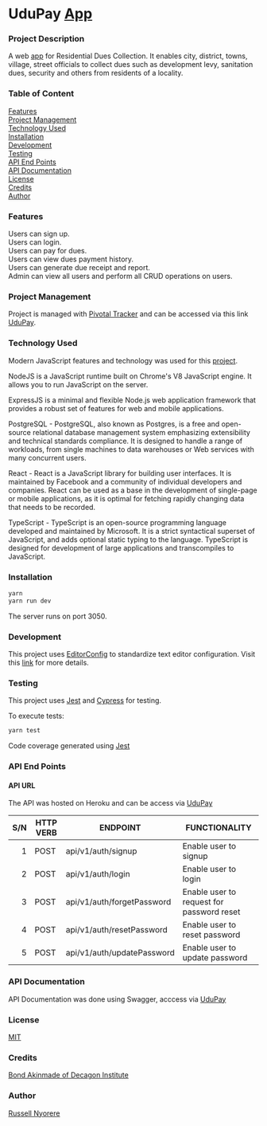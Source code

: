 # UduPay [App](https://udupay.com/)

### Project Description

A web [app](https://udupay.com/) for Residential Dues Collection. It enables city, district, towns, village, street officials to collect dues such as development levy, sanitation dues, security and others from residents of a locality.

### Table of Content

[Features](#features)<br/>
[Project Management](#project-management)<br/>
[Technology Used](#technology-used)<br/>
[Installation](#installation)<br/>
[Development](#development)<br/>
[Testing](#testing)<br/>
[API End Points](#api-end-points)<br/>
[API Documentation](#api-documentation)<br/>
[License](#license)<br/>
[Credits](#credits)<br/>
[Author](#author)

### Features

Users can sign up.<br/>
Users can login.<br/>
Users can pay for dues.<br/>
Users can view dues payment history.<br/>
Users can generate due receipt and report.<br/>
Admin can view all users and perform all CRUD operations on users.<br/>

### Project Management

Project is managed with [Pivotal Tracker](https://www.pivotaltracker.com) and can be accessed via this link [UduPay](https://www.pivotaltracker.com/n/projects/2426882).

### Technology Used

Modern JavaScript features and technology was used for this [project](https://udupay.com/).

NodeJS is a JavaScript runtime built on Chrome's V8 JavaScript engine. It allows you to run JavaScript on the server.

ExpressJS is a minimal and flexible Node.js web application framework that provides a robust set of features for web and mobile applications.

PostgreSQL - PostgreSQL, also known as Postgres, is a free and open-source relational database management system emphasizing extensibility and technical standards compliance. It is designed to handle a range of workloads, from single machines to data warehouses or Web services with many concurrent users.

React - React is a JavaScript library for building user interfaces. It is maintained by Facebook and a community of individual developers and companies. React can be used as a base in the development of single-page or mobile applications, as it is optimal for fetching rapidly changing data that needs to be recorded.

TypeScript - TypeScript is an open-source programming language developed and maintained by Microsoft. It is a strict syntactical superset of JavaScript, and adds optional static typing to the language. TypeScript is designed for development of large applications and transcompiles to JavaScript.

### Installation

```bash
yarn
yarn run dev
```

The server runs on port 3050.

### Development

This project uses [EditorConfig](http://editorconfig.org) to standardize text editor configuration. Visit this [link](http://editorconfig.org) for more details.

### Testing

This project uses [Jest](https://jestjs.io/) and [Cypress](https://www.cypress.io/) for testing.

To execute tests:

```bash
yarn test
```

Code coverage generated using [Jest](https://jestjs.io/)

### API End Points

#### API URL

The API was hosted on Heroku and can be access via [UduPay](https://udupay.com/)

| S/N | HTTP VERB | ENDPOINT                   | FUNCTIONALITY                             |
| --: | --------- | -------------------------- | ----------------------------------------- |
|   1 | POST      | api/v1/auth/signup         | Enable user to signup                     |
|   2 | POST      | api/v1/auth/login          | Enable user to login                      |
|   3 | POST      | api/v1/auth/forgetPassword | Enable user to request for password reset |
|   4 | POST      | api/v1/auth/resetPassword  | Enable user to reset password             |
|   5 | POST      | api/v1/auth/updatePassword | Enable user to update password            |

### API Documentation

API Documentation was done using Swagger, acccess via [UduPay](https://udupay.com/api-doc/)

### License

[MIT](https://opensource.org/licenses/MIT)

### Credits

[Bond Akinmade of Decagon Institute](https://decagonhq.com/)

### Author

[Russell Nyorere](https://neorusse.github.io/)
